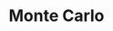 ---
ref: sol-030-0084
title: "Monte Carlo"
author_name: ["unknown author"]
publisher: ["Editorial O Primeiro de Janeiro"]
year: "y1948"
origin: ["Portugal"]
formats: ["book, book-cover"]
disciplines: [graphic-design]
tags:
layout: artifact
status: ["scan"]
published: false
int_published: false
image_count:
date_added: 2023-06-16
batch:
---